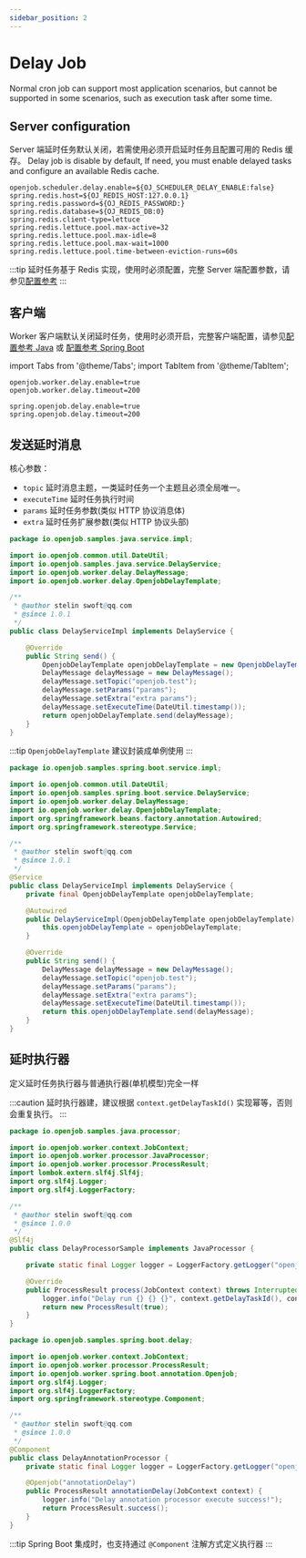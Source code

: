 ```yaml
---
sidebar_position: 2
---
```


# Delay Job

Normal cron job can support most application scenarios, but cannot be supported in some scenarios, such as execution task after some time.

## Server configuration

Server 端延时任务默认关闭，若需使用必须开启延时任务且配置可用的 Redis 缓存。
Delay job is disable by default, If need, you must enable delayed tasks and configure an available Redis cache.

```properties
openjob.scheduler.delay.enable=${OJ_SCHEDULER_DELAY_ENABLE:false}
spring.redis.host=${OJ_REDIS_HOST:127.0.0.1}
spring.redis.password=${OJ_REDIS_PASSWORD:}
spring.redis.database=${OJ_REDIS_DB:0}
spring.redis.client-type=lettuce
spring.redis.lettuce.pool.max-active=32
spring.redis.lettuce.pool.max-idle=8
spring.redis.lettuce.pool.max-wait=1000
spring.redis.lettuce.pool.time-between-eviction-runs=60s
```

:::tip
延时任务基于 Redis 实现，使用时必须配置，完整 Server 端配置参数，请参见[配置参考](/docs/developer-guide/config-reference/server)
:::

## 客户端

Worker 客户端默认关闭延时任务，使用时必须开启，完整客户端配置，请参见[配置参考 Java](/docs/developer-guide/config-reference/java) 或 [配置参考 Spring Boot](/docs/developer-guide/config-reference/spring-boot)

import Tabs from '@theme/Tabs';
import TabItem from '@theme/TabItem';

<Tabs>
  <TabItem value="java" label="Java" default>

```properties
openjob.worker.delay.enable=true
openjob.worker.delay.timeout=200
```
  </TabItem>
  <TabItem value="spring-boot" label="Spring Boot">

```properties
spring.openjob.delay.enable=true
spring.openjob.delay.timeout=200
```
  </TabItem>
</Tabs>

## 发送延时消息

核心参数：
- `topic` 延时消息主题，一类延时任务一个主题且必须全局唯一。
- `executeTime` 延时任务执行时间
- `params` 延时任务参数(类似 HTTP 协议消息体)
- `extra` 延时任务扩展参数(类似 HTTP 协议头部)

<Tabs>
  <TabItem value="java" label="Java" default>

```java
package io.openjob.samples.java.service.impl;

import io.openjob.common.util.DateUtil;
import io.openjob.samples.java.service.DelayService;
import io.openjob.worker.delay.DelayMessage;
import io.openjob.worker.delay.OpenjobDelayTemplate;

/**
 * @author stelin swoft@qq.com
 * @since 1.0.1
 */
public class DelayServiceImpl implements DelayService {

    @Override
    public String send() {
        OpenjobDelayTemplate openjobDelayTemplate = new OpenjobDelayTemplate();
        DelayMessage delayMessage = new DelayMessage();
        delayMessage.setTopic("openjob.test");
        delayMessage.setParams("params");
        delayMessage.setExtra("extra params");
        delayMessage.setExecuteTime(DateUtil.timestamp());
        return openjobDelayTemplate.send(delayMessage);
    }
}
```

:::tip
`OpenjobDelayTemplate` 建议封装成单例使用
:::
</TabItem>
<TabItem value="spring-boot" label="Spring Boot">

```java
package io.openjob.samples.spring.boot.service.impl;

import io.openjob.common.util.DateUtil;
import io.openjob.samples.spring.boot.service.DelayService;
import io.openjob.worker.delay.DelayMessage;
import io.openjob.worker.delay.OpenjobDelayTemplate;
import org.springframework.beans.factory.annotation.Autowired;
import org.springframework.stereotype.Service;

/**
 * @author stelin swoft@qq.com
 * @since 1.0.1
 */
@Service
public class DelayServiceImpl implements DelayService {
    private final OpenjobDelayTemplate openjobDelayTemplate;

    @Autowired
    public DelayServiceImpl(OpenjobDelayTemplate openjobDelayTemplate) {
        this.openjobDelayTemplate = openjobDelayTemplate;
    }

    @Override
    public String send() {
        DelayMessage delayMessage = new DelayMessage();
        delayMessage.setTopic("openjob.test");
        delayMessage.setParams("params");
        delayMessage.setExtra("extra params");
        delayMessage.setExecuteTime(DateUtil.timestamp());
        return this.openjobDelayTemplate.send(delayMessage);
    }
}
```
  </TabItem>
</Tabs>

## 延时执行器

定义延时任务执行器与普通执行器(单机模型)完全一样

:::caution
延时执行器建，建议根据 `context.getDelayTaskId()` 实现幂等，否则会重复执行。
:::

<Tabs>
  <TabItem value="java" label="Java" default>

```java
package io.openjob.samples.java.processor;

import io.openjob.worker.context.JobContext;
import io.openjob.worker.processor.JavaProcessor;
import io.openjob.worker.processor.ProcessResult;
import lombok.extern.slf4j.Slf4j;
import org.slf4j.Logger;
import org.slf4j.LoggerFactory;

/**
 * @author stelin swoft@qq.com
 * @since 1.0.0
 */
@Slf4j
public class DelayProcessorSample implements JavaProcessor {

    private static final Logger logger = LoggerFactory.getLogger("openjob");

    @Override
    public ProcessResult process(JobContext context) throws InterruptedException {
        logger.info("Delay run {} {} {}", context.getDelayTaskId(), context.getDelayParams(), context.getDelayExtra());
        return new ProcessResult(true);
    }
}
```
  </TabItem>
  <TabItem value="spring-boot" label="Spring Boot">

```java
package io.openjob.samples.spring.boot.delay;

import io.openjob.worker.context.JobContext;
import io.openjob.worker.processor.ProcessResult;
import io.openjob.worker.spring.boot.annotation.Openjob;
import org.slf4j.Logger;
import org.slf4j.LoggerFactory;
import org.springframework.stereotype.Component;

/**
 * @author stelin swoft@qq.com
 * @since 1.0.0
 */
@Component
public class DelayAnnotationProcessor {
    private static final Logger logger = LoggerFactory.getLogger("openjob");

    @Openjob("annotationDelay")
    public ProcessResult annotationDelay(JobContext context) {
        logger.info("Delay annotation processor execute success!");
        return ProcessResult.success();
    }
}
```

:::tip
Spring Boot 集成时，也支持通过 `@Component` 注解方式定义执行器
:::
</TabItem>
</Tabs>